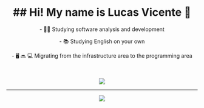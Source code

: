  <h1 align = "center">
## Hi! My name is Lucas Vicente 👋
 </h1>

  <p align = "center">- 🧑‍🎓 Studying software analysis and development </p>
  <p align = "center">- 📚 Studying English on your own </p>
  <p align = "center">- 🖥 🔜 💻 Migrating from the infrastructure area to the programming area </p>
  
  <br>

  
</div>

 
 <p align = "center">

  <a href="https://skillicons.dev">
    <img src="https://skillicons.dev/icons?i=html,css,js,nodejs,c,mysql,git,github,linux"/>
  </a>
 </p>

</div>
<hr>

<div>
 <p align="center">
  <a href="https://www.linkedin.com/in/lucas-vicente-564244174/" tang="_blank"> <img src = "https://img.shields.io/badge/LinkedIn-0077B5?style=for-the-badge&logo=linkedin&logoColor=white" tang="_blank" </img> </a>
  </p>
  
 </div>
